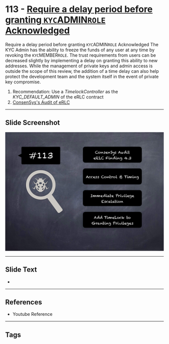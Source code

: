 
# 113 - [Require a delay period before granting `KYC`ADMIN`ROLE` Acknowledged](./Require%20a%20delay%20period%20before%20granting%20`KYC`ADMIN`ROLE`%20Acknowledged.md)

Require a delay period before granting `KYC`ADMIN`ROLE` Acknowledged The KYC Admin has the ability to freeze the funds of any user at any time by revoking the `KYC`MEMBER`ROLE`. The trust requirements from users can be decreased slightly by implementing a delay on granting this ability to new addresses. While the management of private keys and admin access is outside the scope of this review, the addition of a time delay can also help protect the development team and the system itself in the event of private key compromise.


1. Recommendation: Use a _TimelockController_ as the _KYC_DEFAULT_ADMIN_ of the eRLC contract
2. [ConsenSys's Audit of eRLC](https://consensys.net/diligence/audits/2021/01/erlc-iexec/#erlc-require-a-delay-period-before-granting-kyc-admin-role)


___
## Slide Screenshot
![113.png](../../images/8.%20Audit%20Findings%20201/113.png)
___
## Slide Text
- 
___
## References
- Youtube Reference
___
## Tags
